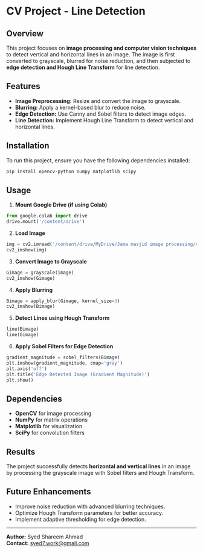 # CV Project - Line Detection

## Overview
This project focuses on **image processing and computer vision techniques** to detect vertical and horizontal lines in an image. The image is first converted to grayscale, blurred for noise reduction, and then subjected to **edge detection and Hough Line Transform** for line detection.

## Features
- **Image Preprocessing:** Resize and convert the image to grayscale.
- **Blurring:** Apply a kernel-based blur to reduce noise.
- **Edge Detection:** Use Canny and Sobel filters to detect image edges.
- **Line Detection:** Implement Hough Line Transform to detect vertical and horizontal lines.

## Installation
To run this project, ensure you have the following dependencies installed:
```bash
pip install opencv-python numpy matplotlib scipy
```

## Usage
1. **Mount Google Drive (if using Colab)**
```python
from google.colab import drive
drive.mount('/content/drive')
```
2. **Load Image**
```python
img = cv2.imread('/content/drive/MyDrive/Jama masjid image processing/college.jpg')
cv2_imshow(img)
```
3. **Convert Image to Grayscale**
```python
Gimage = grayscale(image)
cv2_imshow(Gimage)
```
4. **Apply Blurring**
```python
Bimage = apply_blur(Gimage, kernel_size=3)
cv2_imshow(Bimage)
```
5. **Detect Lines using Hough Transform**
```python
line(Bimage)
line(Gimage)
```
6. **Apply Sobel Filters for Edge Detection**
```python
gradient_magnitude = sobel_filters(Bimage)
plt.imshow(gradient_magnitude, cmap='gray')
plt.axis('off')
plt.title('Edge Detected Image (Gradient Magnitude)')
plt.show()
```

## Dependencies
- **OpenCV** for image processing
- **NumPy** for matrix operations
- **Matplotlib** for visualization
- **SciPy** for convolution filters

## Results
The project successfully detects **horizontal and vertical lines** in an image by processing the grayscale image with Sobel filters and Hough Transform.

## Future Enhancements
- Improve noise reduction with advanced blurring techniques.
- Optimize Hough Transform parameters for better accuracy.
- Implement adaptive thresholding for edge detection.

---
**Author:** Syed Shareem Ahmad  
**Contact:** syed7.work@gmail.com

